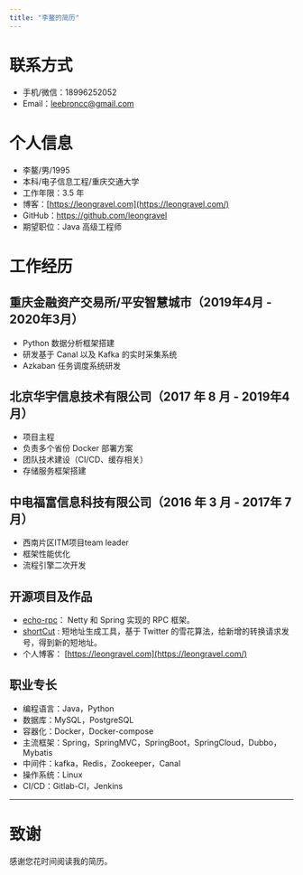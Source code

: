 ```yaml
---
title: "李鳌的简历"
---
```


# 联系方式

- 手机/微信：18996252052
- Email：[leebroncc@gmail.com](mailto:leebroncc@gmail.com)

# 个人信息

- 李鳌/男/1995
- 本科/电子信息工程/重庆交通大学
- 工作年限：3.5 年
- 博客：[https://leongravel.com](https://leongravel.com/)
- GitHub：<https://github.com/leongravel>
- 期望职位：Java 高级工程师

# 工作经历

## 重庆金融资产交易所/平安智慧城市（2019年4月 - 2020年3月）

- Python 数据分析框架搭建
- 研发基于 Canal 以及 Kafka 的实时采集系统
- Azkaban 任务调度系统研发

## 北京华宇信息技术有限公司（2017 年 8 月 - 2019年4月）

* 项目主程
* 负责多个省份 Docker 部署方案
* 团队技术建设（CI/CD、缓存相关）
* 存储服务框架搭建

## 中电福富信息科技有限公司（2016 年 3 月 - 2017年 7 月）

- 西南片区ITM项目team leader
- 框架性能优化
- 流程引擎二次开发

## 开源项目及作品

- [echo-rpc](https://github.com/leonGravel/echo-rpc)： Netty 和 Spring 实现的 RPC 框架。
- [shortCut](https://github.com/Alkaids/shortcut) : 短地址生成工具，基于 Twitter 的雪花算法，给新增的转换请求发号，得到新的短地址。
- 个人博客： [https://leongravel.com](https://leongravel.com/)

## 职业专长

- 编程语言：Java，Python
- 数据库：MySQL，PostgreSQL
- 容器化：Docker，Docker-compose
- 主流框架：Spring，SpringMVC，SpringBoot，SpringCloud，Dubbo，Mybatis
- 中间件：kafka，Redis，Zookeeper，Canal
- 操作系统：Linux
- CI/CD：Gitlab-CI，Jenkins

------

# 致谢

感谢您花时间阅读我的简历。
